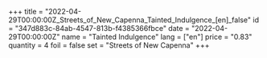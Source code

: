 +++
title = "2022-04-29T00:00:00Z_Streets_of_New_Capenna_Tainted_Indulgence_[en]_false"
id = "347d883c-84ab-4547-813b-f4385366fbce"
date = "2022-04-29T00:00:00Z"
name = "Tainted Indulgence"
lang = ["en"]
price = "0.83"
quantity = 4
foil = false
set = "Streets of New Capenna"
+++
